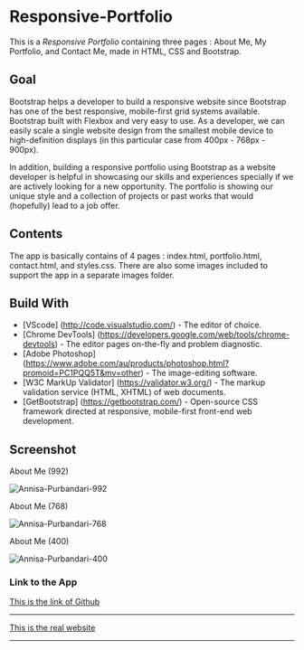 # Responsive-Portfolio
This is a *Responsive Portfolio* containing three pages : About Me, My Portfolio, and Contact Me, made in HTML, CSS and Bootstrap.

## Goal
Bootstrap helps a developer to build a responsive website since Bootstrap has one of the best responsive, mobile-first grid systems available. Bootstrap built with Flexbox and very easy to use. As a developer, we can easily scale a single website design from the smallest mobile device to high-definition displays (in this particular case from 400px - 768px - 900px).

In addition, building a responsive portfolio using Bootstrap as a website developer is helpful in showcasing our skills and experiences specially if we are actively looking for a new opportunity. The portfolio is showing our unique style and a collection of projects or past works that would (hopefully) lead to a job offer. 

## Contents 
<p>The app is basically contains of 4 pages : index.html, portfolio.html, contact.html, and styles.css. There are also some images included to support the app in a separate images folder.

## Build With
* [VScode] (http://code.visualstudio.com/) - The editor of choice.
* [Chrome DevTools] (https://developers.google.com/web/tools/chrome-devtools) - The editor pages on-the-fly and problem diagnostic.
* [Adobe Photoshop] (https://www.adobe.com/au/products/photoshop.html?promoid=PC1PQQ5T&mv=other) - The image-editing software.
* [W3C MarkUp Validator] (https://validator.w3.org/) - The markup validation service (HTML, XHTML) of web documents.
* [GetBootstrap] (https://getbootstrap.com/) - Open-source CSS framework directed at responsive, mobile-first front-end web development. 

## Screenshot 
About Me (992)

![Annisa-Purbandari-992](https://user-images.githubusercontent.com/7066137/91275712-dbc54900-e7c3-11ea-91db-631aad46308d.png)


About Me (768)

![Annisa-Purbandari-768](https://user-images.githubusercontent.com/7066137/91275839-08796080-e7c4-11ea-9822-c2bbec25ad8b.png)


About Me (400)

![Annisa-Purbandari-400](https://user-images.githubusercontent.com/7066137/91275910-1dee8a80-e7c4-11ea-83db-8cdace8cfa61.png)



### Link to the App
<a href="https://annisapf.github.io/Responsive-Portfolio/">This is the link of Github</a><hr>
<a href="http://annisapurbandari">This is the real website</a><hr>


